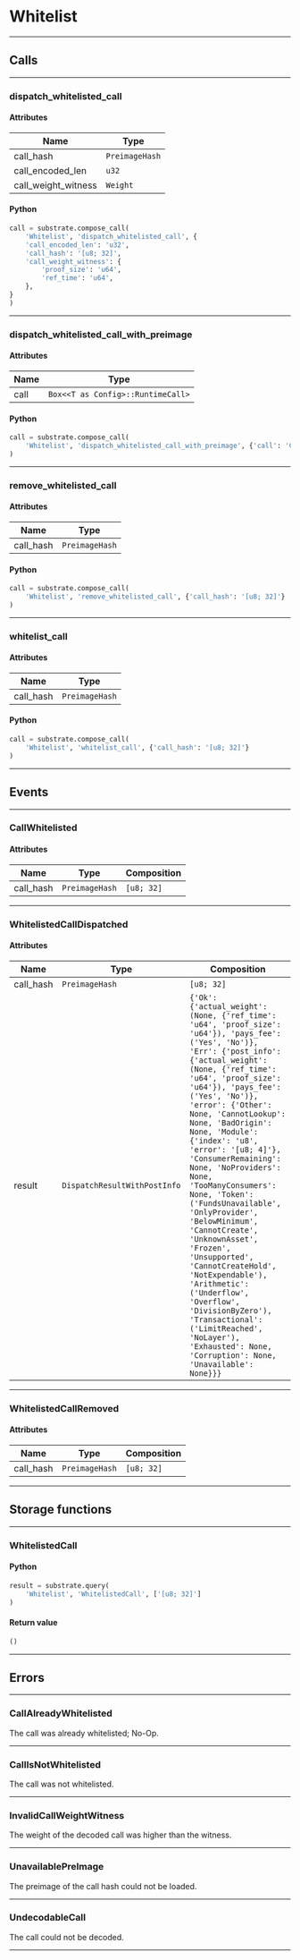
# Whitelist

---------
## Calls

---------
### dispatch_whitelisted_call
#### Attributes
| Name | Type |
| -------- | -------- | 
| call_hash | `PreimageHash` | 
| call_encoded_len | `u32` | 
| call_weight_witness | `Weight` | 

#### Python
```python
call = substrate.compose_call(
    'Whitelist', 'dispatch_whitelisted_call', {
    'call_encoded_len': 'u32',
    'call_hash': '[u8; 32]',
    'call_weight_witness': {
        'proof_size': 'u64',
        'ref_time': 'u64',
    },
}
)
```

---------
### dispatch_whitelisted_call_with_preimage
#### Attributes
| Name | Type |
| -------- | -------- | 
| call | `Box<<T as Config>::RuntimeCall>` | 

#### Python
```python
call = substrate.compose_call(
    'Whitelist', 'dispatch_whitelisted_call_with_preimage', {'call': 'Call'}
)
```

---------
### remove_whitelisted_call
#### Attributes
| Name | Type |
| -------- | -------- | 
| call_hash | `PreimageHash` | 

#### Python
```python
call = substrate.compose_call(
    'Whitelist', 'remove_whitelisted_call', {'call_hash': '[u8; 32]'}
)
```

---------
### whitelist_call
#### Attributes
| Name | Type |
| -------- | -------- | 
| call_hash | `PreimageHash` | 

#### Python
```python
call = substrate.compose_call(
    'Whitelist', 'whitelist_call', {'call_hash': '[u8; 32]'}
)
```

---------
## Events

---------
### CallWhitelisted
#### Attributes
| Name | Type | Composition
| -------- | -------- | -------- |
| call_hash | `PreimageHash` | ```[u8; 32]```

---------
### WhitelistedCallDispatched
#### Attributes
| Name | Type | Composition
| -------- | -------- | -------- |
| call_hash | `PreimageHash` | ```[u8; 32]```
| result | `DispatchResultWithPostInfo` | ```{'Ok': {'actual_weight': (None, {'ref_time': 'u64', 'proof_size': 'u64'}), 'pays_fee': ('Yes', 'No')}, 'Err': {'post_info': {'actual_weight': (None, {'ref_time': 'u64', 'proof_size': 'u64'}), 'pays_fee': ('Yes', 'No')}, 'error': {'Other': None, 'CannotLookup': None, 'BadOrigin': None, 'Module': {'index': 'u8', 'error': '[u8; 4]'}, 'ConsumerRemaining': None, 'NoProviders': None, 'TooManyConsumers': None, 'Token': ('FundsUnavailable', 'OnlyProvider', 'BelowMinimum', 'CannotCreate', 'UnknownAsset', 'Frozen', 'Unsupported', 'CannotCreateHold', 'NotExpendable'), 'Arithmetic': ('Underflow', 'Overflow', 'DivisionByZero'), 'Transactional': ('LimitReached', 'NoLayer'), 'Exhausted': None, 'Corruption': None, 'Unavailable': None}}}```

---------
### WhitelistedCallRemoved
#### Attributes
| Name | Type | Composition
| -------- | -------- | -------- |
| call_hash | `PreimageHash` | ```[u8; 32]```

---------
## Storage functions

---------
### WhitelistedCall

#### Python
```python
result = substrate.query(
    'Whitelist', 'WhitelistedCall', ['[u8; 32]']
)
```

#### Return value
```python
()
```
---------
## Errors

---------
### CallAlreadyWhitelisted
The call was already whitelisted; No-Op.

---------
### CallIsNotWhitelisted
The call was not whitelisted.

---------
### InvalidCallWeightWitness
The weight of the decoded call was higher than the witness.

---------
### UnavailablePreImage
The preimage of the call hash could not be loaded.

---------
### UndecodableCall
The call could not be decoded.

---------